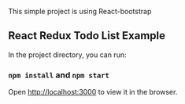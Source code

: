 This simple project is using React-bootstrap

## React Redux Todo List Example 

In the project directory, you can run:

### `npm install` and `npm start`

Open [http://localhost:3000](http://localhost:3000) to view it in the browser.

